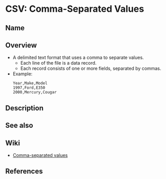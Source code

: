 # CSV: Comma-Separated Values

## Name

## Overview
- A delimited text format that uses a comma to separate values.
   - Each line of the file is a data record.
   - Each record consists of one or more fields, separated by commas.
- Example:
  ```csv
  Year,Make,Model
  1997,Ford,E350
  2000,Mercury,Cougar
  ```

## Description

## See also

## Wiki
- [Comma-separated values](https://en.wikipedia.org/wiki/Comma-separated_values)

## References
